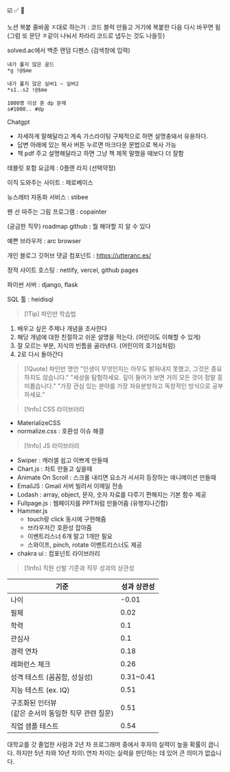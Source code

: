 

☑️ ✅ 🦊

노션 복붙 줄바꿈 ㅈ대로 하는거 
: 코드 블럭 만들고 거기에 복붙한 다음 다시 바꾸면 됨 
(그럼 또 문단 ㅈ같이 나눠서 차라리 코드로 냅두는 것도 나을듯)

solved.ac에서 백준 랜덤 디펜스 (검색창에 입력)
```
내가 풀지 않은 골드
*g !@$me 
 
내가 풀지 않은 실버1 ~ 실버2
*s1..s2 !@$me
 
1000명 이상 푼 dp 문제
s#1000.. #dp
```

Chatgpt
- 자세하게 말해달라고 계속 가스라이팅 구체적으로 하면 설명충돼서 유용하다.
- 답변 아래에 있는 복사 버튼 누르면 마크다운 문법으로 복사 가능
- 책 pdf 주고 설명해달라고 하면 그냥 책 제목 말했을 때보다 더 잘함

태블릿 포함 요금제 : 0플랜 라지 (선택약정)

이직 도와주는 사이트 : 제로베이스

뉴스레터 자동화 서비스 : stibee

펜 선 따주는 그림 프로그램 : copainter

(궁금한 직무) roadmap github : 뭘 해야할 지 알 수 있다

예쁜 브라우저 : arc browser

개인 블로그 깃허브 댓글 컴포넌트 : https://utteranc.es/

정적 사이트 호스팅 : netlify, vercel, github pages

파이썬 서버 : django, flask

SQL 툴 : heidisql

>[!Tip] 파인만 학습법

1. 배우고 싶은 주제나 개념을 조사한다
2. 해당 개념에 대한 친절하고 쉬운 설명을 적는다. (어린이도 이해할 수 있게)
3. 잘 모르는 부분, 지식의 빈틈을 골라낸다. (어린이의 호기심처럼)
4. 2로 다시 돌아간다

>[!Quote] 파인만 명언
>"인생이 무엇인지는 아무도 밝혀내지 못했고, 그것은 중요하지도 않습니다."
>"세상을 탐험하세요. 깊이 들어가 보면 거의 모든 것이 정말 흥미롭습니다."
>"가장 관심 있는 분야를 가장 자유분방하고 독창적인 방식으로 공부하세요."


>[!Info] CSS 라이브러리

- MaterializeCSS
- normalize.css : 호환성 이슈 해결


>[!Info] JS 라이브러리

- Swiper : 캐러셀 쉽고 이쁘게 만들때
- Chart.js : 차트 만들고 싶을때
- Animate On Scroll : 스크롤 내리면 요소가 서서히 등장하는 애니메이션 만들때
- EmailJS : Gmail 서버 빌려서 이메일 전송
- Lodash : array, object, 문자, 숫자 자료를 다루기 편해지는 기본 함수 제공
- Fullpage.js : 웹페이지를 PPT처럼 만들어줌 (유행지나긴함)
- Hammer.js
	- touch랑 click 동시에 구현해줌
	- 브라우저간 호환성 잡아줌
	- 이벤트리스너 6개 말고 1개만 필요
	- 스와이프, pinch, rotate 이벤트리스너도 제공
- chakra ui : 컴포넌트 라이브러리

>[!Info] 직원 선발 기준과 직무 성과의 상관성

| 기준                                 | 성과 상관성    |
| ---------------------------------- | --------- |
| 나이                                 | -0.01     |
| 필체                                 | 0.02      |
| 학력                                 | 0.1       |
| 관심사                                | 0.1       |
| 경력 연차                              | 0.18      |
| 레퍼런스 체크                            | 0.26      |
| 성격 테스트 (꼼꼼함, 성실성)                  | 0.31~0.41 |
| 지능 테스트 (ex. IQ)                    | 0.51      |
| 구조화된 인터뷰 <br>(같은 순서의 동일한 직무 관련 질문) | 0.51      |
| 직업 샘플 테스트                          | 0.54      |

대학교를 갓 졸업한 사람과 2년 차 프로그래머 중에서 후자의 실력이 높을 확률이 큽니다. 
하지만 5년 차와 10년 차의\ 연차 차이는 실력을 판단하는 데 있어 큰 의미가 없습니다.


